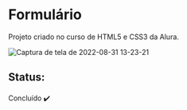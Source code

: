 # Formulário

Projeto criado no curso de HTML5 e CSS3 da Alura.

![Captura de tela de 2022-08-31 13-23-21](https://user-images.githubusercontent.com/105956403/187729548-77440d2d-6cc0-4fb7-9ee0-d6c09b639a70.png)

## Status:

####

Concluído ✔️
